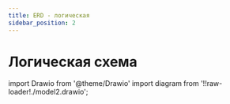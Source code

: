```yaml
---
title: ERD - логическая
sidebar_position: 2
---
```


# Логическая схема

import Drawio from '@theme/Drawio'
import diagram from '!!raw-loader!./model2.drawio';

<Drawio content={diagram} editable={false} />